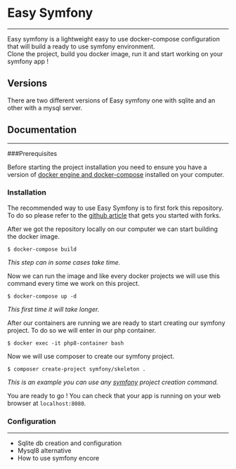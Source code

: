 # Easy Symfony

---

Easy symfony is a lightweight easy to use docker-compose configuration that will build a ready to use symfony environment.  
Clone the project, build you docker image, run it and start working on your symfony app ! 

## Versions
There are two different versions of Easy symfony one with sqlite and an other with a mysql server.

## Documentation

---

###Prerequisites

Before starting the project installation you need to ensure you have a version of [docker engine and docker-compose](https://docs.docker.com/compose/install/) installed on your computer.

### Installation

The recommended way to use Easy Symfony is to first fork this repository. To do so please refer to the [github article](https://docs.github.com/en/get-started/quickstart/fork-a-repo#forking-a-repository) that gets
you started with forks.  

After we got the repository locally on our computer we can start building the docker image.

    $ docker-compose build

_This step can in some cases take time._

Now we can run the image and like every docker projects we will use this command every time we work on this project.

    $ docker-compose up -d

_This first time it will take longer._

After our containers are running we are ready to start creating our symfony project. To do so we will enter in our php container.

    $ docker exec -it php8-container bash

Now we will use composer to create our symfony project.

    $ composer create-project symfony/skeleton .

_This is an example you can use any [symfony](https://symfony.com/doc/current/setup.html#creating-symfony-applications) project creation command._

You are ready to go ! You can check that your app is running on your web browser at `localhost:8080`.

### Configuration

---

* Sqlite db creation and configuration
* Mysql8 alternative
* How to use symfony encore